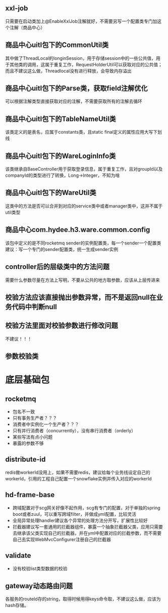 ## xxl-job
只需要在启动类加上@EnableXxlJob注解就好，不需要另写一个配置类专门加这个注解（商品中心）

## 商品中心uitl包下的CommonUtil类
其中做了ThreadLocal的longinSession，用于存储session中的一些公共值，用于其他类的调用，这属于重复工作，RequestHolderUtil可以获取对应的公共值；
而且不建议这么做，Threadlocal没有进行释放，会导致内存溢出

## 商品中心uitl包下的Parse类，获取field注解优化
可以根据注解类型直接获取对应的注解，不需要获取所有的注解去循环

## 商品中心uitl包下的TableNameUtil类
该类定义的是表名，应属于constants类，且static final定义的属性应用大写下划线

## 商品中心uitl包下的WareLoginInfo类
该类继承自BaseController用于获取登录信息，属于重复工作，且对groupId以及companyId的类型进行了转换，Long->Integer，不知为啥

## 商品中心uitl包下的WareUtil类
这类中的方法是否可以合并到对应的service类中或者manager类中，这并不属于util类型

## 商品中心com.hydee.h3.ware.common.config
该包中定义的是不同rocketmq sender的实例配置类，每一个sender一个配置类
建议：写一个专门的sender配置类，统一生成sender实例

## controller后的层级类中的方法问题
需要什么参数尽量在方法上写明，不要从公共的地方取参数，应该从上层传进来

## 校验方法应该直接抛出参数异常，而不是返回null在业务代码中判断null

## 校验方法里面对校验参数进行修改问题
不建议！！！

## 参数校验类



# 底层基础包

## rocketmq
- 包名不一致
- 只有事务生产者？？？
- 消费者中实例化一个生产者？？？
- 只有并行消费者（concurrently），没有串行消费者（orderly）
- 某些写法有点小问题
- 暴露的参数不够 

## distribute-id
redis做workerId没用上，如果不需要redis，建议给每个业务线设定自己的workerId，引用的工程自己配置一个snowflake实例并传入对应的workerId

## hd-frame-base
- 跨域配置对于scg网关好像不起作用，scg有专门的配置，对于单独的spring boot或者zuul，可以重写跨域filter，并做成yml配置，比较灵活
- 全局异常处理handler建议各个异常的处理方法分开写，扩展性比较好
- 拦截器建议写一套通用的拦截器组件，暴露一个抽象拦截器父类，应用只需要去继承该父类实现自己的拦截器，并在yml中配置对应的拦截参数，而不需要自己去实现WebMvcConfigurer注册自己的拦截器


## validate
- 没有校验list类型数据的校验

## gateway动态路由问题
各服务的routeId存的string，取得时候用得keys命令取，不建议这么做，应该为hash存储。
<!--stackedit_data:
eyJoaXN0b3J5IjpbLTU2OTExMTk0LDE1NDcxOTMyOSw2NTk1Mj
AxMzBdfQ==
-->